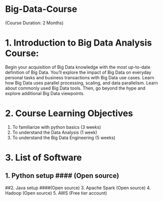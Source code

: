 # Big-Data-Course
(Course Duration: 2 Months)

# 1. Introduction to Big Data Analysis Course:
Begin your acquisition of Big Data knowledge with the most up-to-date definition of Big Data. You’ll explore the impact of Big Data on everyday personal tasks and business transactions with Big Data use cases. Learn how Big Data uses parallel processing, scaling, and data parallelism. Learn about commonly used Big Data tools. Then, go beyond the hype and explore additional Big Data viewpoints.
# 2. Course Learning Objectives
1. To familiarize with python basics (3 weeks)
2. To understand the Data Analysis   (1 week)
3. To understand the Big Data Engineering	 (5 weeks)
# 3. List of Software
## 1. Python setup	#### (Open source)
##2. Java setup	####(Open source)
3. Apache Spark (Open source)
4. Hadoop	(Open source)
5. AWS	(Free tier account)
